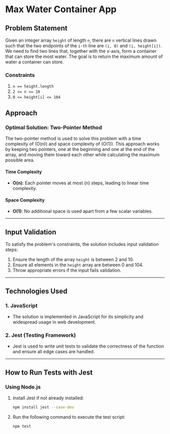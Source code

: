 # Max Water Container App

## Problem Statement
Given an integer array `height` of length `n`, there are `n` vertical lines drawn such that the two endpoints of the `i-th` line are `(i, 0)` and `(i, height[i])`. We need to find two lines that, together with the x-axis, form a container that can store the most water. The goal is to return the maximum amount of water a container can store.

### Constraints
1. `n == height.length`
2. `2 <= n <= 10`
3. `0 <= height[i] <= 104`

## Approach
### **Optimal Solution: Two-Pointer Method**
The two-pointer method is used to solve this problem with a time complexity of \(O(n)\) and space complexity of \(O(1)\). This approach works by keeping two pointers, one at the beginning and one at the end of the array, and moving them toward each other while calculating the maximum possible area.

#### Time Complexity
- **O(n)**: Each pointer moves at most \(n\) steps, leading to linear time complexity.

#### Space Complexity
- **O(1)**: No additional space is used apart from a few scalar variables.

---

## Input Validation
To satisfy the problem's constraints, the solution includes input validation steps:
1. Ensure the length of the array `height` is between 2 and 10.
2. Ensure all elements in the `height` array are between 0 and 104.
3. Throw appropriate errors if the input fails validation.

---

## Technologies Used

### **1. JavaScript**
- The solution is implemented in JavaScript for its simplicity and widespread usage in web development.

### **2. Jest (Testing Framework)**
- Jest is used to write unit tests to validate the correctness of the function and ensure all edge cases are handled.

---

## How to Run Tests with Jest

### **Using Node.js**
1. Install Jest if not already installed:
   ```bash
   npm install jest --save-dev
2. Run the following command to execute the test script:
   ```bash
   npm test